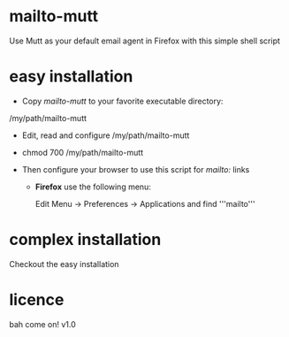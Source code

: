mailto-mutt
===========

Use Mutt as your default email agent in Firefox with this simple shell script

easy installation
=================

 * Copy *mailto-mutt* to your favorite executable directory:

/my/path/mailto-mutt

 * Edit, read and configure /my/path/mailto-mutt

 * chmod 700 /my/path/mailto-mutt
 
 * Then configure your browser to use this script for *mailto:* links
 
   * __Firefox__ use the following menu:

     Edit Menu -> Preferences -> Applications
     and find '''mailto'''


complex installation
====================

Checkout the easy installation


licence
=======

bah come on! v1.0

